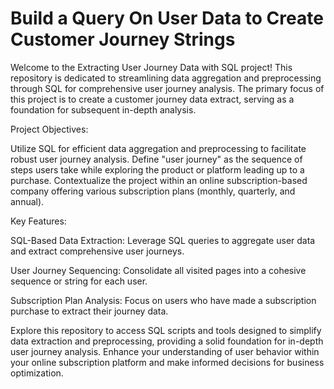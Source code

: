 # Build a Query On User Data to Create Customer Journey Strings

Welcome to the Extracting User Journey Data with SQL project! This repository is dedicated to streamlining data aggregation and preprocessing through SQL for comprehensive user journey analysis. The primary focus of this project is to create a customer journey data extract, serving as a foundation for subsequent in-depth analysis.

Project Objectives:

Utilize SQL for efficient data aggregation and preprocessing to facilitate robust user journey analysis.
Define "user journey" as the sequence of steps users take while exploring the product or platform leading up to a purchase.
Contextualize the project within an online subscription-based company offering various subscription plans (monthly, quarterly, and annual).

Key Features:

SQL-Based Data Extraction: Leverage SQL queries to aggregate user data and extract comprehensive user journeys.

User Journey Sequencing: Consolidate all visited pages into a cohesive sequence or string for each user.

Subscription Plan Analysis: Focus on users who have made a subscription purchase to extract their journey data.

Explore this repository to access SQL scripts and tools designed to simplify data extraction and preprocessing, providing a solid foundation for in-depth user journey analysis. Enhance your understanding of user behavior within your online subscription platform and make informed decisions for business optimization.
